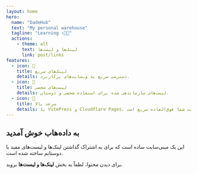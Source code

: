```yaml
---
layout: home
hero:
  name: "DadeHub"
  text: "My personal warehouse"
  tagline: "Learning ✌🏻🥸"
  actions:
    - theme: alt
      text: لینک‌ها و لیست‌ها
      link: post/links
features:
  - icon: 🔗
    title: لینک‌های سریع
    details: دسترسی سریع به وب‌سایت‌های پرکاربرد.
  - icon: 📝
    title: لیست‌های شخصی
    details: لیست‌های سازماندهی شده برای استفاده شخصی و دوستان.
  - icon: 🚀
    title: سرعت بالا
    details: با VitePress و Cloudflare Pages، سایت شما فوق‌العاده سریع است.
---
```


## به داده‌هاب خوش آمدید

این یک مینی‌سایت ساده است که برای به اشتراک گذاشتن لینک‌ها و لیست‌های مفید با دوستانم ساخته شده است.

برای دیدن محتوا، لطفاً به بخش **لینک‌ها و لیست‌ها** بروید.
